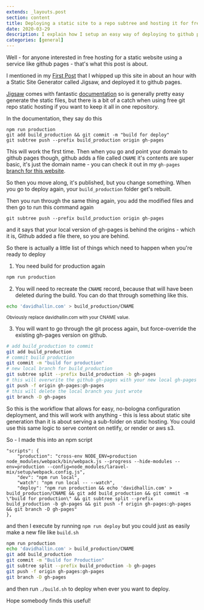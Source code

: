 ```yaml
---
extends: _layouts.post
section: content
title: Deploying a static site to a repo subtree and hosting it for free on github pages
date: 2020-03-29
description: I explain how I setup an easy way of deploying to github pages with a domain name
categories: [general]
---
```



Well - for anyone interested in free hosting for a static website using a service like github pages - that's what this post is about. 

I mentioned in my <a href="/blog/first-post">First Post</a> that I whipped up this site in about an hour with a Static Site Generator called Jigsaw, and deployed it to github pages.

<a href="https://jigsaw.tighten.co/">Jigsaw</a> comes with fantastic <a href="https://jigsaw.tighten.co/docs/installation/">documentation</a> so is generally pretty easy generate the static files, but there is a bit of a catch when using free git repo static hosting if you want to keep it all in one repository.

In the documentation, they say do this
```
npm run production
git add build_production && git commit -m "build for deploy"
git subtree push --prefix build_production origin gh-pages
```

This will work the first time.  Then when you go and point your domain to github pages though, github adds a file called `CNAME` it's contents are super basic, it's just the domain name - you can check it out in my `gh-pages` <a href="https://github.com/hallindavid/davidhallin/tree/gh-pages">branch for this website</a>.

So then you move along, it's published, but you change something.  When you go to deploy again, your `build_production` folder get's rebuilt.

Then you run through the same thing again, you add the modified files and then go to run this command again
```
git subtree push --prefix build_production origin gh-pages
``` 
and it says that your local version of gh-pages is behind the origins - which it is, Github added a file there, so you are behind.

So there is actually a little list of things which need to happen when you're ready to deploy

1. You need build for production again
```sh
npm run production
```
2. You will need to recreate the `CNAME` record, because that will have been deleted during the build.  You can do that through something like this. 
```sh
echo 'davidhallin.com' > build_production/CNAME
```
<small class="italic">Obviously replace davidhallin.com with your CNAME value.</small>

3. You will want to go through the git process again, but force-override the existing gh-pages version on github.
```sh 
# add build_production to commit
git add build_production
# commit build production
git commit -m "build for production" 
# new local branch for build_production
git subtree split --prefix build_production -b gh-pages
# this will overwrite the github gh-pages with your new local gh-pages
git push -f origin gh-pages:gh-pages
# this will delete the local branch you just wrote
git branch -D gh-pages
```

So this is the workflow that allows for easy, no-bologna configuration deployment, and this will work with anything - this is less about static site generation than it is about serving a sub-folder on static hosting.  You could use this same logic to serve content on netlify, or render or aws s3. 

So - I made this into an npm script 

```
"scripts": {
    "production": "cross-env NODE_ENV=production node_modules/webpack/bin/webpack.js --progress --hide-modules --env=production --config=node_modules/laravel-mix/setup/webpack.config.js",
    "dev": "npm run local",
    "watch": "npm run local -- --watch",
    "deploy": "npm run production && echo 'davidhallin.com' > build_production/CNAME && git add build_production && git commit -m \"build for production\" && git subtree split --prefix build_production -b gh-pages && git push -f origin gh-pages:gh-pages && git branch -D gh-pages"
},
```
and then I execute by running `npm run deploy`
but you could just as easily make a new file like `build.sh`
```sh
npm run production
echo 'davidhallin.com' > build_production/CNAME
git add build_production
git commit -m "Build for Production"
git subtree split --prefix build_production -b gh-pages
git push -f origin gh-pages:gh-pages
git branch -D gh-pages
```


and then run `./build.sh` to deploy when ever you want to deploy.

Hope somebody finds this useful!
